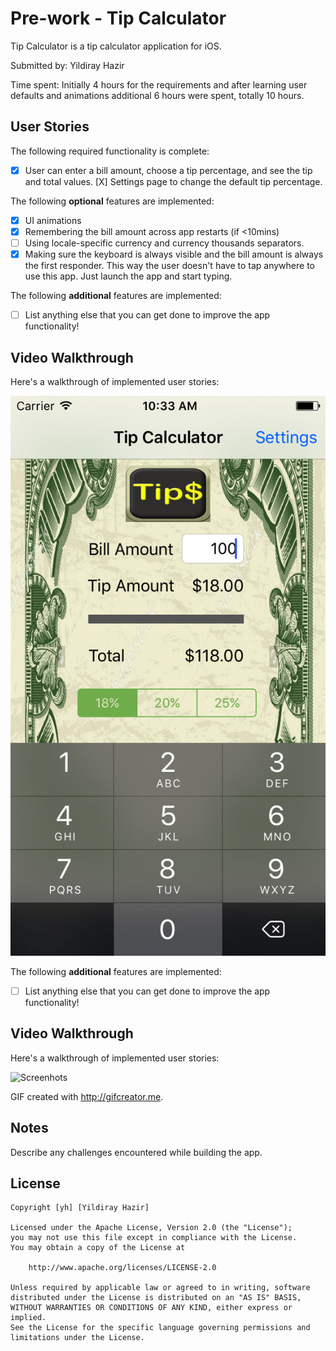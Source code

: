 # Pre-work - Tip Calculator

Tip Calculator is a tip calculator application for iOS.

Submitted by: Yildiray Hazir

Time spent: Initially 4 hours for the requirements and after learning user defaults and animations additional 6 hours were spent, totally 10 hours.

## User Stories

The following required functionality is complete:

* [X] User can enter a bill amount, choose a tip percentage, and see the tip and total values.
  [X] Settings page to change the default tip percentage.

The following **optional** features are implemented:
* [X] UI animations
* [X] Remembering the bill amount across app restarts (if <10mins)
* [ ] Using locale-specific currency and currency thousands separators.
* [X] Making sure the keyboard is always visible and the bill amount is always the first responder. This way the user doesn't have to tap anywhere to use this app. Just launch the app and start typing.

The following **additional** features are implemented:

- [ ] List anything else that you can get done to improve the app functionality!

## Video Walkthrough 

Here's a walkthrough of implemented user stories:

![Screenhots](https://github.com/yhazir2017/codepath-prework/blob/master/TipCalculator.gif)


The following **additional** features are implemented:

- [ ] List anything else that you can get done to improve the app functionality!

## Video Walkthrough 

Here's a walkthrough of implemented user stories:

![Screenhots](http://i.imgur.com/link/to/your/gif/file.gif)

GIF created with http://gifcreator.me.

## Notes

Describe any challenges encountered while building the app.

## License

    Copyright [yh] [Yildiray Hazir]

    Licensed under the Apache License, Version 2.0 (the "License");
    you may not use this file except in compliance with the License.
    You may obtain a copy of the License at

        http://www.apache.org/licenses/LICENSE-2.0

    Unless required by applicable law or agreed to in writing, software
    distributed under the License is distributed on an "AS IS" BASIS,
    WITHOUT WARRANTIES OR CONDITIONS OF ANY KIND, either express or implied.
    See the License for the specific language governing permissions and
    limitations under the License.

